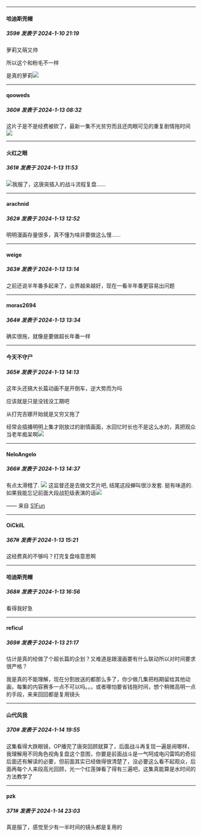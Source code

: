 
*****

####  哈迪斯兜帽  
##### 359#       发表于 2024-1-10 21:19

萝莉又萌又帅

所以这个和粉毛不一样

是真的萝莉<img src="https://static.saraba1st.com/image/smiley/face2017/067.png" referrerpolicy="no-referrer">


*****

####  qooweds  
##### 360#       发表于 2024-1-13 08:32

这片子是不是经费被砍了，最新一集不光贫穷而且还肉眼可见的重复剧情拖时间<img src="https://static.saraba1st.com/image/smiley/face2017/003.png" referrerpolicy="no-referrer">


*****

####  火红之眼  
##### 361#       发表于 2024-1-13 11:53

<img src="https://static.saraba1st.com/image/smiley/face2017/004.gif" referrerpolicy="no-referrer">我服了，这唐突插入的战斗流程复盘......


*****

####  arachnid  
##### 362#       发表于 2024-1-13 12:52

明明漫画存量很多，真不懂为啥非要做这么慢……


*****

####  weige  
##### 363#       发表于 2024-1-13 13:14

之前还说半年番多起来了，业界越来越好，现在一看半年番更容易出问题


*****

####  moras2694  
##### 364#       发表于 2024-1-13 13:34

确实很拖，就像是要做超长年番一样


*****

####  今天不守尸  
##### 365#       发表于 2024-1-13 14:13

这年头还搞大长篇动画不是开倒车，逆大势而为吗

应该就是只是没钱没工期吧

从打完吉娜开始就是又穷又拖了

经常会插播明明上集才刚放过的剧情画面，水回忆时长也不是这么水的，真把观众当老年痴呆啊<img src="https://static.saraba1st.com/image/smiley/face2017/067.png" referrerpolicy="no-referrer">


*****

####  NeloAngelo  
##### 366#       发表于 2024-1-13 14:37

有点太滑稽了. <img src="https://static.saraba1st.com/image/smiley/face2017/066.png" referrerpolicy="no-referrer">
这监督还是去做文艺片吧, 结尾这段蝉叫很沙发套. 挺有味道的. 如果我能忘记前面大段战犯级表演的话<img src="https://static.saraba1st.com/image/smiley/face2017/037.png" referrerpolicy="no-referrer">

—— 来自 [S1Fun](https://s1fun.koalcat.com)


*****

####  OiCkilL  
##### 367#       发表于 2024-1-13 15:21

这经费真的不够吗？打完复盘啥意思啊


*****

####  哈迪斯兜帽  
##### 368#       发表于 2024-1-13 16:56

看得我好急


*****

####  reficul  
##### 369#       发表于 2024-1-13 21:17

估计是真的给做了个超长篇的企划？又难道是跟漫画要有什么联动所以对时间要求很严格？

我是真的不能理解，现在分割放送的都那么多了，你少做几集把档期留给其他动画，每集的内容赛多一点不可以吗。。。或者哪怕要省钱拖时间，想个稍微高明一点的手段，来来回回都是复用镜头


*****

####  山代风我  
##### 370#       发表于 2024-1-14 19:55

这集看得大跌眼镜，OP播完了唐突回顾就算了，后面战斗再复现一遍是闹哪样，我理解用不同角色视角复盘这个意图，你要是前面战斗是一气呵成电闪雷鸣的奇招后面还有解读的必要，但前面其实已经做得很清楚了，没必要这么看不起观众，后面再每个人来段高光回顾，光一个红莲弹看了得有三遍吧，这集真能算是水时间的方法教学了


*****

####  pzk  
##### 371#       发表于 2024-1-14 23:03

真是服了，感觉至少有一半时间的镜头都是复用的

